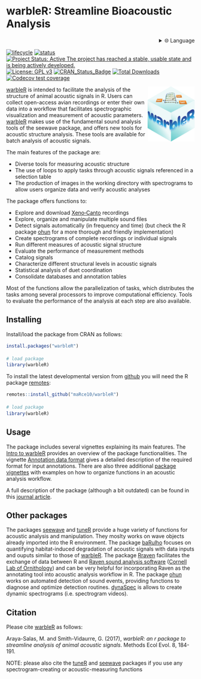 warbleR: Streamline Bioacoustic Analysis
================

<div align="right">
<details>
<summary>
🌐 Language
</summary>

<div>

      <div align="center">
        <a href="https://openaitx.github.io/view.html?user=maRce10&project=warbleR&lang=en">English</a>
        | <a href="https://openaitx.github.io/view.html?user=maRce10&project=warbleR&lang=zh-CN">简体中文</a>
        | <a href="https://openaitx.github.io/view.html?user=maRce10&project=warbleR&lang=zh-TW">繁體中文</a>
        | <a href="https://openaitx.github.io/view.html?user=maRce10&project=warbleR&lang=ja">日本語</a>
        | <a href="https://openaitx.github.io/view.html?user=maRce10&project=warbleR&lang=ko">한국어</a>
        | <a href="https://openaitx.github.io/view.html?user=maRce10&project=warbleR&lang=hi">हिन्दी</a>
        | <a href="https://openaitx.github.io/view.html?user=maRce10&project=warbleR&lang=th">ไทย</a>
        | <a href="https://openaitx.github.io/view.html?user=maRce10&project=warbleR&lang=fr">Français</a>
        | <a href="https://openaitx.github.io/view.html?user=maRce10&project=warbleR&lang=de">Deutsch</a>
        | <a href="https://openaitx.github.io/view.html?user=maRce10&project=warbleR&lang=es">Español</a>
        | <a href="https://openaitx.github.io/view.html?user=maRce10&project=warbleR&lang=it">Italiano</a>
        | <a href="https://openaitx.github.io/view.html?user=maRce10&project=warbleR&lang=ru">Русский</a>
        | <a href="https://openaitx.github.io/view.html?user=maRce10&project=warbleR&lang=pt">Português</a>
        | <a href="https://openaitx.github.io/view.html?user=maRce10&project=warbleR&lang=nl">Nederlands</a>
        | <a href="https://openaitx.github.io/view.html?user=maRce10&project=warbleR&lang=pl">Polski</a>
        | <a href="https://openaitx.github.io/view.html?user=maRce10&project=warbleR&lang=ar">العربية</a>
        | <a href="https://openaitx.github.io/view.html?user=maRce10&project=warbleR&lang=fa">فارسی</a>
        | <a href="https://openaitx.github.io/view.html?user=maRce10&project=warbleR&lang=tr">Türkçe</a>
        | <a href="https://openaitx.github.io/view.html?user=maRce10&project=warbleR&lang=vi">Tiếng Việt</a>
        | <a href="https://openaitx.github.io/view.html?user=maRce10&project=warbleR&lang=id">Bahasa Indonesia</a>
        | <a href="https://openaitx.github.io/view.html?user=maRce10&project=warbleR&lang=as">অসমীয়া</
      </div>
    </div>

</details>

</div>

<!-- README.md is generated from README.Rmd. Please edit that file -->
<!-- badges: start -->

[![lifecycle](https://img.shields.io/badge/lifecycle-maturing-brightgreen.svg)](https://lifecycle.r-lib.org/articles/stages.html)
[![status](https://tinyverse.netlify.app/badge/warbleR)](https://CRAN.R-project.org/package=warbleR)
[![Project Status: Active The project has reached a stable, usable state
and is being actively
developed.](https://www.repostatus.org/badges/latest/active.svg)](https://www.repostatus.org/#active)
[![License: GPL
v3](https://img.shields.io/badge/License-GPLv3-blue.svg)](https://www.gnu.org/licenses/gpl-3.0)
[![CRAN_Status_Badge](https://www.r-pkg.org/badges/version/warbleR)](https://cran.r-project.org/package=warbleR)
[![Total
Downloads](https://cranlogs.r-pkg.org/badges/grand-total/warbleR)](https://cranlogs.r-pkg.org/badges/grand-total/warbleR)
[![Codecov test
coverage](https://codecov.io/gh/maRce10/warbleR/branch/master/graph/badge.svg)](https://app.codecov.io/gh/maRce10/warbleR?branch=master)
<!-- badges: end -->

<img src="man/figures/warbleR_sticker.png" alt="warbleR logo" align="right" width = "25%" height="25%"/>

[warbleR](https://cran.r-project.org/package=warbleR) is intended to
facilitate the analysis of the structure of animal acoustic signals in
R. Users can collect open-access avian recordings or enter their own
data into a workflow that facilitates spectrographic visualization and
measurement of acoustic parameters.
[warbleR](https://cran.r-project.org/package=warbleR) makes use of the
fundamental sound analysis tools of the seewave package, and offers new
tools for acoustic structure analysis. These tools are available for
batch analysis of acoustic signals.

The main features of the package are:

- Diverse tools for measuring acoustic structure
- The use of loops to apply tasks through acoustic signals referenced in
  a selection table
- The production of images in the working directory with spectrograms to
  allow users organize data and verify acoustic analyses

The package offers functions to:

- Explore and download [Xeno‐Canto](https://xeno-canto.org/) recordings
- Explore, organize and manipulate multiple sound files
- Detect signals automatically (in frequency and time) (but check the R
  package [ohun](https://docs.ropensci.org/ohun/) for a more thorough
  and friendly implementation)
- Create spectrograms of complete recordings or individual signals
- Run different measures of acoustic signal structure
- Evaluate the performance of measurement methods
- Catalog signals
- Characterize different structural levels in acoustic signals
- Statistical analysis of duet coordination
- Consolidate databases and annotation tables

Most of the functions allow the parallelization of tasks, which
distributes the tasks among several processors to improve computational
efficiency. Tools to evaluate the performance of the analysis at each
step are also available.

## Installing

Install/load the package from CRAN as follows:

``` r
install.packages("warbleR")

# load package
library(warbleR)
```

To install the latest developmental version from
[github](https://github.com/) you will need the R package
[remotes](https://cran.r-project.org/package=remotes):

``` r
remotes::install_github("maRce10/warbleR")

# load package
library(warbleR)
```

## Usage

The package includes several vignettes explaining its main features. The
[Intro to
warbleR](https://marce10.github.io/warbleR/articles/warbleR.html)
provides an overview of the package functionalities. The vignette
[Annotation data
format](https://marce10.github.io/warbleR/articles/annotation_data_format.html)
gives a detailed description of the required format for input
annotations. There are also three additional [package
vignettes](https://marce10.github.io/warbleR/articles/) with examples on
how to organize functions in an acoustic analysis workflow.

A full description of the package (although a bit outdated) can be found
in this [journal
article](https://besjournals.onlinelibrary.wiley.com/doi/10.1111/2041-210X.12624).

## Other packages

The packages [seewave](https://cran.r-project.org/package=seewave) and
[tuneR](https://cran.r-project.org/package=seewave) provide a huge
variety of functions for acoustic analysis and manipulation. They moslty
works on wave objects already imported into the R environment. The
package [baRulho](https://cran.r-project.org/package=baRulho) focuses on
quantifying habitat-induced degradation of acoustic signals with data
inputs and ouputs similar to those of
[warbleR](https://cran.r-project.org/package=warbleR). The package
[Rraven](https://cran.r-project.org/package=Rraven) facilitates the
exchange of data between R and [Raven sound analysis
software](https://www.ravensoundsoftware.com/) ([Cornell Lab of
Ornithology](https://www.birds.cornell.edu/home)) and can be very
helpful for incorporating Raven as the annotating tool into acoustic
analysis workflow in R. The package
[ohun](https://docs.ropensci.org/ohun/) works on automated detection of
sound events, providing functions to diagnose and optimize detection
routines. [dynaSpec](https://cran.r-project.org/package=seewave) is
allows to create dynamic spectrograms (i.e. spectrogram videos).

## Citation

Please cite [warbleR](https://cran.r-project.org/package=warbleR) as
follows:

Araya-Salas, M. and Smith-Vidaurre, G. (2017), *warbleR: an r package to
streamline analysis of animal acoustic signals*. Methods Ecol Evol. 8,
184-191.

NOTE: please also cite the
[tuneR](https://cran.r-project.org/package=tuneR) and
[seewave](https://cran.r-project.org/package=seewave) packages if you
use any spectrogram-creating or acoustic-measuring functions
